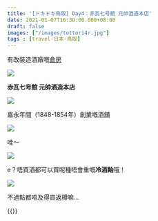 ```yaml
---
title: '[ドキドキ鳥取] Day4：赤瓦七号館 元帥酒造本店'
date: 2021-01-07T16:30:00.000+08:00
draft: false
images: ["/images/tottori4r.jpg"]
tags : [travel-日本-鳥取]
---
```


有改裝造酒廠嘅[倉房](https://hidie.net/tottori4q/)  

![](/images/tottori4r1.jpg)

**赤瓦七号館 元帥酒造本店**  

![](/images/tottori4r.jpg)

嘉永年間（1848-1854年）創業嘅酒舖

![](/images/tottori4r2.jpg)

哇～

![](/images/tottori4r3.jpg)

e？唔買酒都可以買呢種唔會重嘅**冷酒飴**哦！

![](/images/tottori4r4.jpg)

不過點都唔及得買返樽嘛...  
  
  
{{<tottori>}}  
